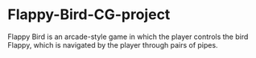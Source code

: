 # Flappy-Bird-CG-project
Flappy Bird is an arcade-style game in which the player controls the bird Flappy, which is navigated by the player through pairs of pipes.
